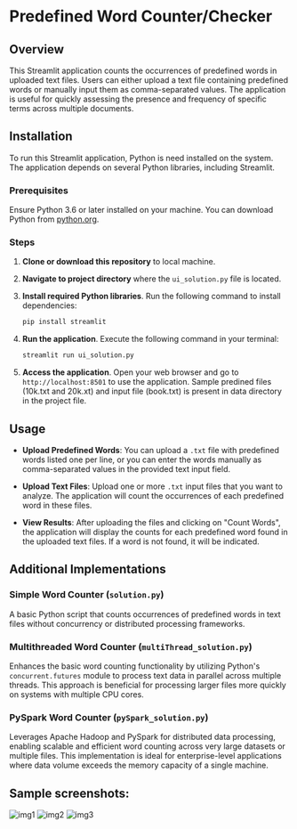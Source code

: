 # Predefined Word Counter/Checker

## Overview

This Streamlit application counts the occurrences of predefined words in uploaded text files. Users can either upload a text file containing predefined words or manually input them as comma-separated values. The application is useful for quickly assessing the presence and frequency of specific terms across multiple documents.

## Installation

To run this Streamlit application, Python is need installed on the system. The application depends on several Python libraries, including Streamlit.

### Prerequisites

Ensure Python 3.6 or later installed on your machine. You can download Python from [python.org](https://www.python.org/downloads/).

### Steps

1. **Clone or download this repository** to local machine.

2. **Navigate to project directory** where the `ui_solution.py` file is located.

3. **Install required Python libraries**. Run the following command to install dependencies:

    ```bash
    pip install streamlit
    ```

4. **Run the application**. Execute the following command in your terminal:

    ```bash
    streamlit run ui_solution.py
    ```

5. **Access the application**. Open your web browser and go to `http://localhost:8501` to use the application. Sample predined files (10k.txt and 20k.xt) and input file (book.txt) is present in data directory in the project file.

## Usage

- **Upload Predefined Words**: You can upload a `.txt` file with predefined words listed one per line, or you can enter the words manually as comma-separated values in the provided text input field.

- **Upload Text Files**: Upload one or more `.txt` input files that you want to analyze. The application will count the occurrences of each predefined word in these files.

- **View Results**: After uploading the files and clicking on "Count Words", the application will display the counts for each predefined word found in the uploaded text files. If a word is not found, it will be indicated.

## Additional Implementations

### Simple Word Counter (`solution.py`)

A basic Python script that counts occurrences of predefined words in text files without concurrency or distributed processing frameworks.

### Multithreaded Word Counter (`multiThread_solution.py`)

Enhances the basic word counting functionality by utilizing Python's `concurrent.futures` module to process text data in parallel across multiple threads. This approach is beneficial for processing larger files more quickly on systems with multiple CPU cores.

### PySpark Word Counter (`pySpark_solution.py`)

Leverages Apache Hadoop and PySpark for distributed data processing, enabling scalable and efficient word counting across very large datasets or multiple files. This implementation is ideal for enterprise-level applications where data volume exceeds the memory capacity of a single machine.

## Sample screenshots:
![img1](https://github.com/dhayanesh/word-counter/assets/63561465/30660a5b-f23d-4fdf-bad3-08bb2cd7c45f)
![img2](https://github.com/dhayanesh/word-counter/assets/63561465/934cab12-e75a-4ee7-a71b-dc36edca851d)
![img3](https://github.com/dhayanesh/word-counter/assets/63561465/c50cc275-fcb8-447a-9530-d8dc94434d20)


